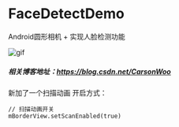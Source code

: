 # FaceDetectDemo

Android圆形相机 + 实现人脸检测功能

![gif](https://img-blog.csdnimg.cn/20200408145540282.gif)

##### 相关博客地址：https://blog.csdn.net/CarsonWoo

新加了一个扫描动画
开启方式：
```
// 扫描动画开关
mBorderView.setScanEnabled(true)
```
